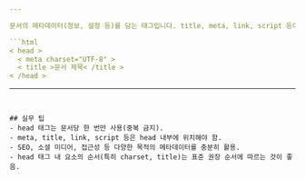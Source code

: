 ```yaml
---

문서의 메타데이터(정보, 설정 등)를 담는 태그입니다. title, meta, link, script 등이 포함됩니다.

```html
< head >
  < meta charset="UTF-8" >
  < title >문서 제목< /title >
< /head >
```

---
```


## 실무 팁
- head 태그는 문서당 한 번만 사용(중복 금지).
- meta, title, link, script 등은 head 내부에 위치해야 함.
- SEO, 소셜 미디어, 접근성 등 다양한 목적의 메타데이터를 충분히 활용.
- head 태그 내 요소의 순서(특히 charset, title)는 표준 권장 순서에 따르는 것이 좋음.
